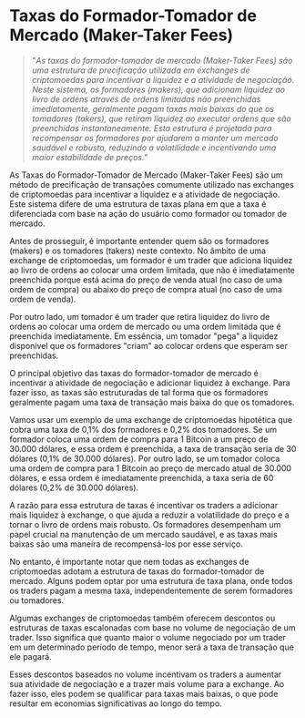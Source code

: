 # Taxas do Formador-Tomador de Mercado (Maker-Taker Fees)

>"*As taxas do formador-tomador de mercado (Maker-Taker Fees) são uma estrutura de precificação utilizada em exchanges de criptomoedas para incentivar a liquidez e a atividade de negociação. Neste sistema, os formadores (makers), que adicionam liquidez ao livro de ordens através de ordens limitadas não preenchidas imediatamente, geralmente pagam taxas mais baixas do que os tomadores (takers), que retiram liquidez ao executar ordens que são preenchidas instantaneamente. Esta estrutura é projetada para recompensar os formadores por ajudarem a manter um mercado saudável e robusto, reduzindo a volatilidade e incentivando uma maior estabilidade de preços.*"

As Taxas do Formador-Tomador de Mercado (Maker-Taker Fees) são um método de precificação de transações comumente utilizado nas exchanges de criptomoedas para incentivar a liquidez e a atividade de negociação. Este sistema difere de uma estrutura de taxas plana em que a taxa é diferenciada com base na ação do usuário como formador ou tomador de mercado.

Antes de prosseguir, é importante entender quem são os formadores (makers) e os tomadores (takers) neste contexto. No âmbito de uma exchange de criptomoedas, um formador é um trader que adiciona liquidez ao livro de ordens ao colocar uma ordem limitada, que não é imediatamente preenchida porque está acima do preço de venda atual (no caso de uma ordem de compra) ou abaixo do preço de compra atual (no caso de uma ordem de venda).

Por outro lado, um tomador é um trader que retira liquidez do livro de ordens ao colocar uma ordem de mercado ou uma ordem limitada que é preenchida imediatamente. Em essência, um tomador "pega" a liquidez disponível que os formadores "criam" ao colocar ordens que esperam ser preenchidas.

O principal objetivo das taxas do formador-tomador de mercado é incentivar a atividade de negociação e adicionar liquidez à exchange. Para fazer isso, as taxas são estruturadas de tal forma que os formadores geralmente pagam uma taxa de transação mais baixa do que os tomadores.

Vamos usar um exemplo de uma exchange de criptomoedas hipotética que cobra uma taxa de 0,1% dos formadores e 0,2% dos tomadores. Se um formador coloca uma ordem de compra para 1 Bitcoin a um preço de 30.000 dólares, e essa ordem é preenchida, a taxa de transação seria de 30 dólares (0,1% de 30.000 dólares). Por outro lado, se um tomador coloca uma ordem de compra para 1 Bitcoin ao preço de mercado atual de 30.000 dólares, e essa ordem é imediatamente preenchida, a taxa seria de 60 dólares (0,2% de 30.000 dólares).

A razão para essa estrutura de taxas é incentivar os traders a adicionar mais liquidez à exchange, o que ajuda a reduzir a volatilidade do preço e a tornar o livro de ordens mais robusto. Os formadores desempenham um papel crucial na manutenção de um mercado saudável, e as taxas mais baixas são uma maneira de recompensá-los por esse serviço.

No entanto, é importante notar que nem todas as exchanges de criptomoedas adotam a estrutura de taxas do formador-tomador de mercado. Alguns podem optar por uma estrutura de taxa plana, onde todos os traders pagam a mesma taxa, independentemente de serem formadores ou tomadores.

Algumas exchanges de criptomoedas também oferecem descontos ou estruturas de taxas escalonadas com base no volume de negociação de um trader. Isso significa que quanto maior o volume negociado por um trader em um determinado período de tempo, menor será a taxa de transação que ele pagará.

Esses descontos baseados no volume incentivam os traders a aumentar sua atividade de negociação e a trazer mais volume para a exchange. Ao fazer isso, eles podem se qualificar para taxas mais baixas, o que pode resultar em economias significativas ao longo do tempo.